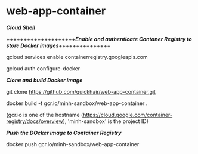 # web-app-container
**_Cloud Shell_**

++++++++++++++++++++**_Enable and authenticate Contaner Registry to store Docker images_**+++++++++++++++

gcloud services enable containerregistry.googleapis.com

gcloud auth configure-docker

**_Clone and build Docker image_**

git clone https://github.com/quickhair/web-app-container.git

docker build -t gcr.io/minh-sandbox/web-app-container .

(gcr.io is one of the hostname (https://cloud.google.com/container-registry/docs/overview), 'minh-sandbox' is the project ID)

**_Push the DOcker image to Container Registry_**

docker push gcr.io/minh-sandbox/web-app-container
